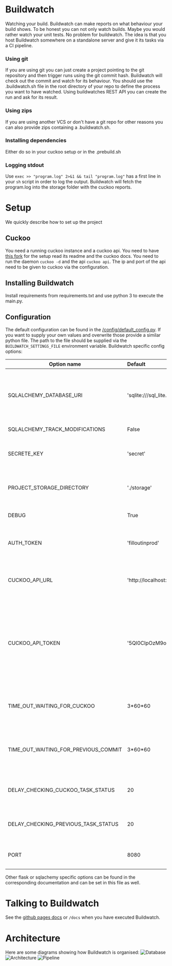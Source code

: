 # Buildwatch

Watching your build. Buildwatch can make reports on what behaviour your build shows. To be honest you can not only watch
builds. Maybe you would rather watch your unit tests. No problem for buildwatch. The idea is that you host Buildwatch
somewhere on a standalone server and give it its tasks via a CI pipeline.

### Using git

If you are using git you can just create a project pointing to the git repository and then trigger runs using the git
commit hash. Buildwatch will check out the commit and watch for its behaviour. You should use the .buildwatch.sh file in
the root directory of your repo to define the process you want to have watched. Using buildwatches REST API you can
create the run and ask for its result.

### Using zips

If you are using another VCS or don't have a git repo for other reasons you can also provide zips containing a
.buildwatch.sh.

### Installing dependencies

Either do so in your cuckoo setup or in the .prebuild.sh

### Logging stdout
Use `exec >> "program.log" 2>&1 && tail "program.log"` has a first line in your `sh` script in order to log the output. Buildwatch will fetch the program.log into the storage folder with the cuckoo reports.

# Setup

We quickly describe how to set up the project

## Cuckoo

You need a running cuckoo instance and a cuckoo api. You need to have [this fork](https://github.com/axel1200/cuckoo)
for the setup read its readme and the cuckoo docs. You need to run the daemon `cuckoo -d` and the api `cuckoo api`. The
ip and port of the api need to be given to cuckoo via the configuration.

## Installing Buildwatch

Install requirements from requirements.txt and use python 3 to execute the main.py.

## Configuration

The default configuration can be found in the [/config/default_config.py](config/default_config.py). If you
want to supply your own values and overwrite those provide a similar python file. The path to the file should be
supplied via the `BUILDWATCH_SETTINGS_FILE` environment variable. Buildwatch specific config options:

| Option name        | Default           | Description       |
| ------------- |:-------------| -----|
| SQLALCHEMY_DATABASE_URI | 'sqlite:///sql_lite.db'| The url pointing to the Database used. Can also point to other types of databases than sqlite. |
| SQLALCHEMY_TRACK_MODIFICATIONS | False | No need changing this | 
| SECRETE_KEY | 'secret' | Used for cryptography should be changed in production | 
| PROJECT_STORAGE_DIRECTORY | './storage' | Folder where data Buildwatch persistent data is stored |
| DEBUG | True| Should be false in production |
| AUTH_TOKEN | 'filloutinprod'| Token used to authorize to the Buildwatch rest api |
| CUCKOO_API_URL | 'http://localhost:8090'| The url used to communicate with the cuckoo rest api |
| CUCKOO_API_TOKEN | '5Ql0ClpOzM9oot53daAIvA' | The token for the cuckoo api used to authenticate with it. Can be found in the configuration files of cuckoo. (api_token property in cuckoo.conf) |
| TIME_OUT_WAITING_FOR_CUCKOO | 3\*60\*60 | This many seconds we wait for cuckoo builds to finish |
| TIME_OUT_WAITING_FOR_PREVIOUS_COMMIT | 3\*60\*60 | This many seconds we wait for the previous commit to be of status _prepared. |
| DELAY_CHECKING_CUCKOO_TASK_STATUS | 20| Every x seconds check if the cuckoo task finished. |
| DELAY_CHECKING_PREVIOUS_TASK_STATUS | 20| Every x seconds check if the previous task finished. |
| PORT | 8080| Port Buildwatch rest api is started on |

Other flask or sqlachemy specific options can be found in the corresponding documentation and can be set in this file as
well.

# Talking to Buildwatch

See the [github pages docs](https://example.com) or `/docs` when you have executed Buildwatch.

# Architecture

Here are some diagrams showing how Buildwatch is organised:
![Database](static/achitecture/databse.png)
![Architecture](static/achitecture/architecture.png)
![Pipeline](static/achitecture/Pipeline%20Buildwatch.png)
